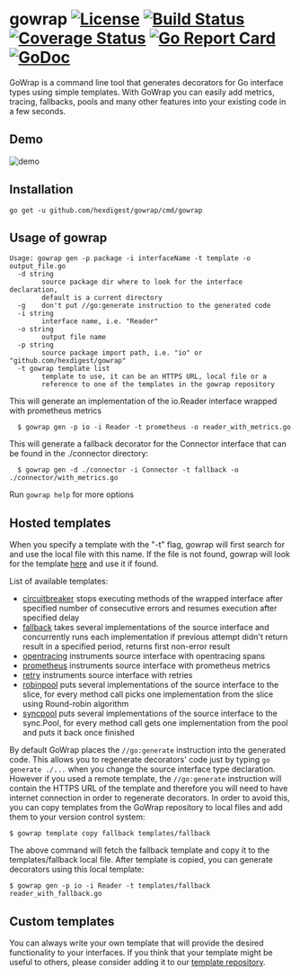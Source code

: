# gowrap [![License](https://img.shields.io/badge/license-mit-green.svg)](https://github.com/hexdigest/gowrap/blob/master/LICENSE) [![Build Status](https://travis-ci.org/hexdigest/gowrap.svg?branch=master)](https://travis-ci.org/hexdigest/gowrap) [![Coverage Status](https://coveralls.io/repos/github/hexdigest/gowrap/badge.svg?branch=master)](https://coveralls.io/github/hexdigest/gowrap?branch=master) [![Go Report Card](https://goreportcard.com/badge/github.com/hexdigest/gowrap)](https://goreportcard.com/report/github.com/hexdigest/gowrap) [![GoDoc](https://godoc.org/github.com/hexdigest/gowrap?status.svg)](http://godoc.org/github.com/hexdigest/gowrap)

GoWrap is a command line tool that generates decorators for Go interface types using simple templates.
With GoWrap you can easily add metrics, tracing, fallbacks, pools and many other features into your existing code in a few seconds.


## Demo

![demo](https://github.com/hexdigest/gowrap/blob/master/gowrap.gif)

## Installation

```
go get -u github.com/hexdigest/gowrap/cmd/gowrap
```

## Usage of gowrap

```
Usage: gowrap gen -p package -i interfaceName -t template -o output_file.go
  -d string
    	source package dir where to look for the interface declaration,
    	default is a current directory
  -g	don't put //go:generate instruction to the generated code
  -i string
    	interface name, i.e. "Reader"
  -o string
    	output file name
  -p string
    	source package import path, i.e. "io" or "github.com/hexdigest/gowrap"
  -t gowrap template list
    	template to use, it can be an HTTPS URL, local file or a
    	reference to one of the templates in the gowrap repository
```

This will generate an implementation of the io.Reader interface wrapped with prometheus metrics

```
  $ gowrap gen -p io -i Reader -t prometheus -o reader_with_metrics.go
```

This will generate a fallback decorator for the Connector interface that can be found in the ./connector directory:

```
  $ gowrap gen -d ./connector -i Connector -t fallback -o ./connector/with_metrics.go
```

Run `gowrap help` for more options

## Hosted templates

When you specify a template with the "-t" flag, gowrap will first search for and use the local file with this name.
If the file is not found, gowrap will look for the template [here](https://github.com/hexdigest/gowrap/tree/master/templates) and use it if found.

List of available templates:
  - [circuitbreaker](https://github.com/hexdigest/gowrap/tree/master/templates/circuitbreaker) stops executing methods of the wrapped interface after specified number of consecutive errors and resumes execution after specified delay
  - [fallback](https://github.com/hexdigest/gowrap/tree/master/templates/fallback) takes several implementations of the source interface and concurrently runs each implementation if previous attempt didn't return result in a specified period, returns first non-error result
  - [opentracing](https://github.com/hexdigest/gowrap/tree/master/templates/opentracing) instruments source interface with opentracing spans
  - [prometheus](https://github.com/hexdigest/gowrap/tree/master/templates/prometheus) instruments source interface with prometheus metrics
  - [retry](https://github.com/hexdigest/gowrap/tree/master/templates/retry) instruments source interface with retries
  - [robinpool](https://github.com/hexdigest/gowrap/tree/master/templates/retry) puts several implementations of the source interface to the slice, for every method call picks one implementation from the slice using Round-robin algorithm
  - [syncpool](https://github.com/hexdigest/gowrap/tree/master/templates/syncpool) puts several implementations of the source interface to the sync.Pool, for every method call gets one implementation from the pool and puts it back once finished

By default GoWrap places the `//go:generate` instruction into the generated code. 
This allows you to regenerate decorators' code just by typing `go generate ./...` when you change the source interface type declaration.
However if you used a remote template, the `//go:generate` instruction will contain the HTTPS URL of the template and therefore
you will need to have internet connection in order to regenerate decorators. In order to avoid this, you can copy templates from the GoWrap repository 
to local files and add them to your version control system:
```
$ gowrap template copy fallback templates/fallback
```

The above command will fetch the fallback template and copy it to the templates/fallback local file.
After template is copied, you can generate decorators using this local template:

```
$ gowrap gen -p io -i Reader -t templates/fallback reader_with_fallback.go
```

## Custom templates

You can always write your own template that will provide the desired functionality to your interfaces.
If you think that your template might be useful to others, please consider adding it to our [template repository](https://github.com/hexdigest/gowrap/tree/master/templates).
